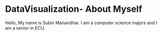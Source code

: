 # DataVisualization- About Myself
Hello, My name is Subin Manandhar. I am a computer science majors and I am a senior in ECU.
